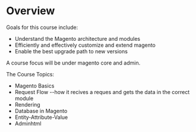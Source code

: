 Overview
========

Goals for this course include:

* Understand the Magento architecture and modules
* Efficiently and effectively customize and extend magento
* Enable the best upgrade path to new versions

A course focus will be under magento core and admin.

The Course Topics:

* Magento Basics
* Request Flow --how it recives a reques and gets the data in the correct module
* Rendering
* Database in Magento
* Entity-Attribute-Value
* Adminhtml
